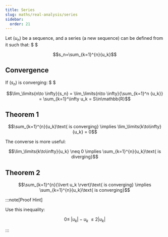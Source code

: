 ```yaml
---
title: Series
slug: maths/real-analysis/series
sidebar:
  order: 21
---
```


Let $(u_n)$ be a sequence, and a series (a new sequence) can be defined from it
such that: $ $

```math
s_n=\sum_{k=1}^{n}{u_k}
```

## Convergence

If $(s_n)$ is converging: $ $

```math
\lim_\limits{n\to \infty}{s_n} =
\lim_\limits{n\to \infty}{\sum_{k=1}^n {u_k}} =
\sum_{k=1}^\infty u_k = S\in\mathbb{R}
```

## Theorem 1

```math
\sum_{k=1}^{n}{u_k}\text{ is converging}
\implies
\lim_\limits{k\to\infty}{u_k} = 0
```

The converse is more useful:

```math
\lim_\limits{k\to\infty}{u_k} \neq 0
\implies
\sum_{k=1}^{n}{u_k}\text{ is diverging}
```

## Theorem 2

```math
\sum_{k=1}^{n}{\lvert u_k \rvert}\text{ is converging}
\implies
\sum_{k=1}^{n}{u_k}\text{ is converging}
```

:::note[Proof Hint]

Use this inequality:

```math
0 \le
\;\lvert u_k \rvert - u_k\; \le
2 \lvert u_k \rvert
```

:::
